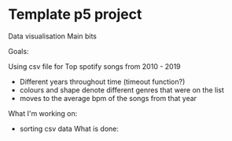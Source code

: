 # Template p5 project

Data visualisation Main bits

Goals:

Using csv file for Top spotify songs from 2010 - 2019 
- Different years throughout time (timeout function?)
- colours and shape denote different genres that were on the list 
- moves to the average bpm of the songs from that year 

What I'm working on:
- sorting csv data
What is done: 
